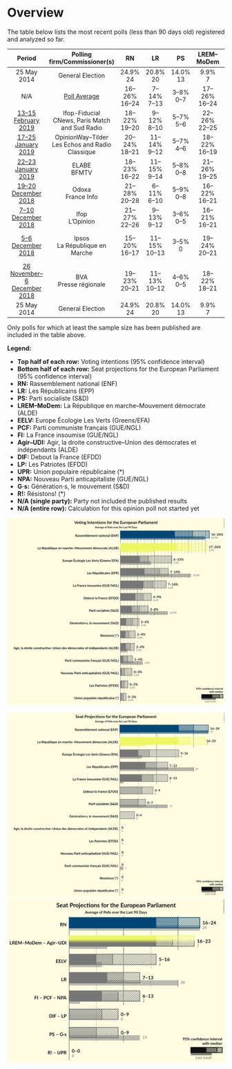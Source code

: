 # Overview

The table below lists the most recent polls (less than 90 days old) registered and analyzed so far.

| Period     | Polling firm/Commissioner(s) | RN | LR | PS | LREM–MoDem | EELV | PCF | FI | Agir–UDI | DlF | LP | UPR | NPA | G·s | R! |
|:----------:|:----------------------------:|:--:|:--:|:--:|:--:|:--:|:--:|:--:|:--:|:--:|:--:|:--:|:--:|:--:|:--:|
| 25 May 2014 | General Election | 24.9% <br> 24 | 20.8% <br> 20 | 14.0% <br> 13 | 9.9% <br> 7 | 9.0% <br> 6 | 6.6% <br> 1 | 6.6% <br> 1 | 2.0% <br> 0 | 0.0% <br> 0 | 0.0% <br> 0 | 0.0% <br> 0 | 0.0% <br> 0 | 0.0% <br> 0 | 0.0% <br> 0 |
| N/A | [Poll Average](average.html) | 16–26% <br> 16–24 | 7–14% <br> 7–13 | 3–8% <br> 0–7 | 17–26% <br> 16–24 | 6–15% <br> 5–16 | 1–4% <br> 0 | 7–14% <br> 6–13 | 2–4% <br> 0 | 4–9% <br> 0–9 | 0–2% <br> 0 | 0–2% <br> 0 | 0–3% <br> 0 | 2–6% <br> 0–4 | 2–4% <br> 0 |
| [13–15 February 2019](2019-02-15-Ifop-Fiducial.html) | Ifop-Fiducial <br> CNews, Paris Match and Sud Radio | 18–22% <br> 19–20 | 9–12% <br> 8–10 | 5–7% <br> 5–6 | 22–26% <br> 22–25 | 8–11% <br> 8–9 | 2–4% <br> 0 | 6–9% <br> 7 | 1–3% <br> 0 | 5–7% <br> 5–6 | 1–2% <br> 0 | 0–1% <br> 0 | 1–2% <br> 0 | 3–5% <br> 0 | 1–3% <br> 0 |
| [17–25 January 2019](2019-01-25-OpinionWay–Tilder.html) | OpinionWay–Tilder <br> Les Echos and Radio Classique | 20–24% <br> 18–21 | 11–14% <br> 9–12 | 5–7% <br> 4–6 | 18–22% <br> 16–19 | 7–9% <br> 6–8 | 1–3% <br> 0 | 7–9% <br> 6–8 | 2–4% <br> 0 | 6–8% <br> 5–7 | 1–2% <br> 0 | N/A <br> N/A | N/A <br> N/A | 3–5% <br> 0–4 | N/A <br> N/A |
| [22–23 January 2019](2019-01-23-ELABE.html) | ELABE <br> BFMTV | 18–23% <br> 16–22 | 11–15% <br> 9–14 | 5–8% <br> 0–8 | 21–26% <br> 19–25 | 7–11% <br> 6–11 | 1–3% <br> 0 | 8–11% <br> 7–11 | 2–4% <br> 0 | 4–7% <br> 0–6 | 1–2% <br> 0 | 1–2% <br> 0 | 0–1% <br> 0 | 1–3% <br> 0 | N/A <br> N/A |
| [19–20 December 2018](2018-12-20-Odoxa.html) | Odoxa <br> France Info | 21–28% <br> 20–28 | 6–11% <br> 6–10 | 5–9% <br> 0–8 | 16–22% <br> 16–21 | 5–9% <br> 0–8 | 1–3% <br> 0 | 9–14% <br> 9–14 | 2–4% <br> 0 | 5–9% <br> 5–8 | 0–2% <br> 0 | 0–2% <br> 0 | 2–4% <br> 0 | 2–5% <br> 0 | 2–5% <br> 0 |
| [7–10 December 2018](2018-12-10-Ifop.html) | Ifop <br> L’Opinion | 21–27% <br> 22–26 | 9–13% <br> 9–12 | 3–6% <br> 0–5 | 16–21% <br> 16–21 | 6–10% <br> 6–9 | 2–4% <br> 0 | 7–11% <br> 8–11 | 2–4% <br> 0 | 6–10% <br> 7–9 | 1–2% <br> 0 | 0–1% <br> 0 | 1–2% <br> 0 | 3–5% <br> 0 | 2–4% <br> 0 |
| [5–6 December 2018](2018-12-06-Ipsos.html) | Ipsos <br> La République en Marche | 15–20% <br> 16–17 | 11–15% <br> 10–13 | 3–5% <br> 0 | 19–24% <br> 20–21 | 12–16% <br> 13–16 | 1–2% <br> 0 | 10–14% <br> 10–12 | 2–4% <br> 0 | 5–8% <br> 5 | 0–1% <br> 0 | 0–1% <br> 0 | 1–2% <br> 0 | 2–5% <br> 0 | 2–5% <br> 0 |
| [26 November–6 December 2018](2018-12-06-BVA.html) | BVA <br> Presse régionale | 19–23% <br> 20–21 | 11–13% <br> 10–12 | 4–6% <br> 0–5 | 18–22% <br> 18–21 | 6–8% <br> 6–7 | 2–3% <br> 0 | 9–11% <br> 9–10 | 2–4% <br> 0 | 6–8% <br> 6–7 | 1% <br> 0 | 1% <br> 0 | 1% <br> 0 | 4–6% <br> 0–5 | 2–3% <br> 0 |
| 25 May 2014 | General Election | 24.9% <br> 24 | 20.8% <br> 20 | 14.0% <br> 13 | 9.9% <br> 7 | 9.0% <br> 6 | 6.6% <br> 1 | 6.6% <br> 1 | 2.0% <br> 0 | 0.0% <br> 0 | 0.0% <br> 0 | 0.0% <br> 0 | 0.0% <br> 0 | 0.0% <br> 0 | 0.0% <br> 0 |

Only polls for which at least the sample size has been published are included in the table above.

**Legend:**
+ **Top half of each row:** Voting intentions (95% confidence interval)
+ **Bottom half of each row:** Seat projections for the European Parliament (95% confidence interval)
+ **RN:** Rassemblement national (ENF)
+ **LR:** Les Républicains (EPP)
+ **PS:** Parti socialiste (S&D)
+ **LREM–MoDem:** La République en marche–Mouvement démocrate (ALDE)
+ **EELV:** Europe Écologie Les Verts (Greens/EFA)
+ **PCF:** Parti communiste français (GUE/NGL)
+ **FI:** La France insoumise (GUE/NGL)
+ **Agir–UDI:** Agir, la droite constructive–Union des démocrates et indépendants (ALDE)
+ **DlF:** Debout la France (EFDD)
+ **LP:** Les Patriotes (EFDD)
+ **UPR:** Union populaire républicaine (*)
+ **NPA:** Nouveau Parti anticapitaliste (GUE/NGL)
+ **G·s:** Génération·s, le mouvement (S&D)
+ **R!:** Résistons! (*)
+ **N/A (single party):** Party not included the published results
+ **N/A (entire row):** Calculation for this opinion poll not started yet


![Graph with voting intentions not yet produced](average.png "Voting Intentions")

![Graph with seats not yet produced](average-seats.png "Seats")
![Graph with coalitions seats not yet produced](average-coalitions-seats.png "Coalitions Seats")
